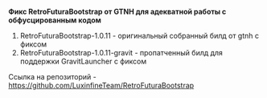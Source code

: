 **Фикс RetroFuturaBootstrap от GTNH для адекватной работы с обфусцированным кодом**

1. RetroFuturaBootstrap-1.0.11 - оригинальный собранный билд от gtnh с фиксом
2. RetroFuturaBootstrap-1.0.11-gravit - пропатченный билд для поддержки GravitLauncher с фиксом

Ссылка на репозиторий - https://github.com/LuxinfineTeam/RetroFuturaBootstrap